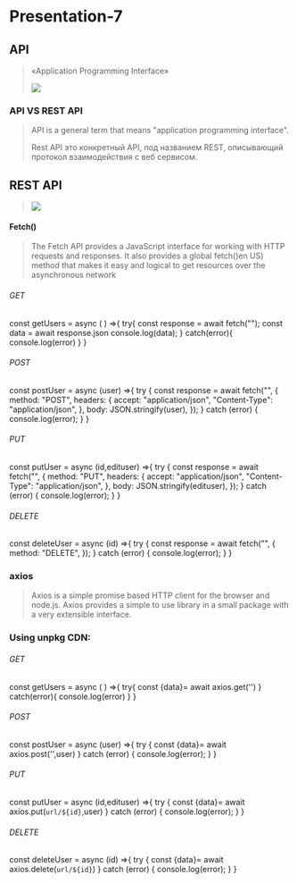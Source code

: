 # Presentation-7

## API

> «Application Programming Interface»
>
>![](https://camo.githubusercontent.com/6eb616cc5401babd7ddcee71a9dc934a9914b3902b4acc66d915503fb9faef6c/68747470733a2f2f686f742d68617463682e72752f3830302f3630302f68747470732f777777322e746865626967626f782e69642f77702d636f6e74656e742f75706c6f6164732f323031392f30382f6f766572766965772e706e67)

### API VS REST API

> API is a general term that means "application programming interface".
>
>Rest API это конкретный API, под названием REST, описывающий протокол взаимодействия с веб сервисом.

## REST API

>![](https://camo.githubusercontent.com/beabb3f73874d32a60e828074819f784cd5a2cb1f90602b07dd5b4afee9e0823/68747470733a2f2f732e376c6561726e2e636f6d2f75706c6f6164732f323032302f30322f726573745f6170692e6a7067)

#### Fetch()

>The Fetch API provides a JavaScript interface for working with HTTP requests and responses. It also provides a global fetch()en US) method that makes it easy and logical to get resources over the asynchronous network

###### GET

const getUsers = async ( ) =>{
try{
const response = await fetch("");
const
data = await response.json
console.log(data);
}
catch(error){
console.log(error)
}
}

###### POST

const postUser = async (user) =>{
    try {
        const response = await fetch("",
        {
            method: "POST",
            headers: {
                accept: "application/json",
                "Content-Type": "application/json",
                },
                body: JSON.stringify(user),
        });
    } catch (error) {
        console.log(error);
    }
}

###### PUT

const putUser = async (id,edituser) =>{
    try {
        const response = await fetch("",
        {
            method: "PUT",
            headers: {
                accept: "application/json",
                "Content-Type": "application/json",
                },
                body: JSON.stringify(edituser),
        });
    } catch (error) {
        console.log(error);
    }
}

###### DELETE

const deleteUser = async (id) =>{
    try {
        const response = await fetch("",
        {
            method: "DELETE",
        });
    } catch (error) {
        console.log(error);
    }
}

### axios

>Axios is a simple promise based HTTP client for the browser and node.js. Axios provides a simple to use library in a small package with a very extensible interface.

### Using unpkg CDN:

> <script src="https://unpkg.com/axios/dist/axios.min.js"></script>

###### GET

const getUsers = async ( ) =>{
    try{
        const {data}= await axios.get('')
    } catch(error){
        console.log(error)
    }
}

###### POST

const postUser = async (user) =>{
    try {
        const {data}= await axios.post('',user)
    } catch (error) {
        console.log(error);
    }
}

###### PUT

const putUser = async (id,edituser) =>{
    try {
        const {data}= await axios.put(`url/${id}`,user)
    } catch (error) {
        console.log(error);
    }
}

###### DELETE

const deleteUser = async (id) =>{
    try {
        const {data}= await axios.delete(`url/${id}`)
    } catch (error) {
        console.log(error);
    }
}